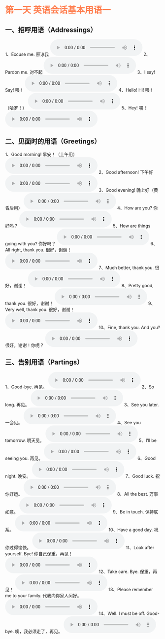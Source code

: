 # <font color=#FF7F50>第一天  英语会话基本用语一</font>

## 一、招呼用语（Addressings）
1、Excuse me. 原谅我
<audio src="/audio/class1/01-01-01.mp3" controls="true"></audio>
2、Pardon me. 对不起
<audio src="/audio/class1/01-01-02.mp3" controls="true"></audio>
3、I say! Say! 喂！
<audio src="/audio/class1/01-01-03.mp3" controls="true"></audio>
4、Hello! Hi! 喂！（哈罗！）
<audio src="/audio/class1/01-01-04.mp3" controls="true"></audio>
5、Hey! 喂！
<audio src="/audio/class1/01-01-05.mp3" controls="true"></audio>

## 二、见面时的用语（Greetings）
1、Good morning! 早安！（上午用）
<audio src="/audio/class1/01-02-01.mp3" controls="true"></audio>
2、Good afternoon! 下午好
<audio src="/audio/class1/01-02-02.mp3" controls="true"></audio>
3、Good evening! 晚上好（黄昏后用）
<audio src="/audio/class1/01-02-03.mp3" controls="true"></audio>
4、How are you? 你好吗？
<audio src="/audio/class1/01-02-04.mp3" controls="true"></audio>
5、How are things going with you? 你好吗？
<audio src="/audio/class1/01-02-05.mp3" controls="true"></audio>
6、All right, thank you. 很好，谢谢！
<audio src="/audio/class1/01-02-06.mp3" controls="true"></audio>
7、Much better, thank you. 很好，谢谢！
<audio src="/audio/class1/01-02-07.mp3" controls="true"></audio>
8、Pretty good, thank you. 很好，谢谢！
<audio src="/audio/class1/01-02-08.mp3" controls="true"></audio>
9、Very well, thank you. 很好，谢谢！
<audio src="/audio/class1/01-02-09.mp3" controls="true"></audio>
10、Fine, thank you. And you? 很好，谢谢！你呢？
<audio src="/audio/class1/01-02-10.mp3" controls="true"></audio>

## 三、告别用语（Partings）
1、Good-bye. 再见。
<audio src="/audio/class1/01-03-01.mp3" controls="true"></audio>
2、So long. 再见。
<audio src="/audio/class1/01-03-02.mp3" controls="true"></audio>
3、See you later. 一会见。
<audio src="/audio/class1/01-03-03.mp3" controls="true"></audio>
4、See you tomorrow. 明天见。
<audio src="/audio/class1/01-03-04.mp3" controls="true"></audio>
5、I’ll be seeing you. 再见。
<audio src="/audio/class1/01-03-05.mp3" controls="true"></audio>
6、Good night. 晚安。
<audio src="/audio/class1/01-03-06.mp3" controls="true"></audio>
7、Good luck. 祝你好运。
<audio src="/audio/class1/01-03-07.mp3" controls="true"></audio>
8、All the best. 万事如意。
<audio src="/audio/class1/01-03-08.mp3" controls="true"></audio>
9、Be in touch. 保持联系。
<audio src="/audio/class1/01-03-09.mp3" controls="true"></audio>
10、Have a good day. 祝你过得愉快。
<audio src="/audio/class1/01-03-10.mp3" controls="true"></audio>
11、Look after yourself. Bye! 你自己保重，再见！
<audio src="/audio/class1/01-03-11.mp3" controls="true"></audio>
12、Take care. Bye. 保重，再见！
<audio src="/audio/class1/01-03-12.mp3" controls="true"></audio>
13、Please remember me to your family. 代我向你家人问好。
<audio src="/audio/class1/01-03-13.mp3" controls="true"></audio>
14、Well. I must be off. Good-bye. 噢，我必须走了，再见。
<audio src="/audio/class1/01-03-14.mp3" controls="true"></audio>

